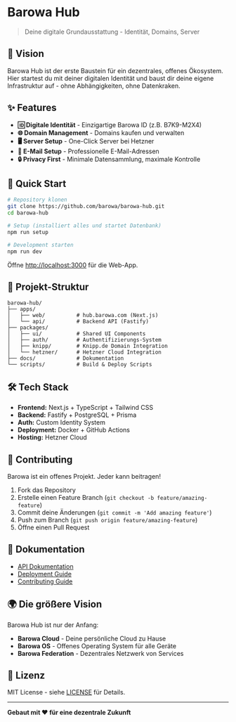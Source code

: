 # Barowa Hub

> Deine digitale Grundausstattung - Identität, Domains, Server

## 🎯 Vision

Barowa Hub ist der erste Baustein für ein dezentrales, offenes Ökosystem. Hier startest du mit deiner digitalen Identität und baust dir deine eigene Infrastruktur auf - ohne Abhängigkeiten, ohne Datenkraken.

## ✨ Features

- **🆔 Digitale Identität** - Einzigartige Barowa ID (z.B. B7K9-M2X4)
- **🌐 Domain Management** - Domains kaufen und verwalten
- **🖥️ Server Setup** - One-Click Server bei Hetzner
- **📧 E-Mail Setup** - Professionelle E-Mail-Adressen
- **🔒 Privacy First** - Minimale Datensammlung, maximale Kontrolle

## 🚀 Quick Start

```bash
# Repository klonen
git clone https://github.com/barowa/barowa-hub.git
cd barowa-hub

# Setup (installiert alles und startet Datenbank)
npm run setup

# Development starten
npm run dev
```

Öffne [http://localhost:3000](http://localhost:3000) für die Web-App.

## 📁 Projekt-Struktur

```
barowa-hub/
├── apps/
│   ├── web/          # hub.barowa.com (Next.js)
│   └── api/          # Backend API (Fastify)
├── packages/
│   ├── ui/           # Shared UI Components
│   ├── auth/         # Authentifizierungs-System
│   ├── knipp/        # Knipp.de Domain Integration
│   └── hetzner/      # Hetzner Cloud Integration
├── docs/             # Dokumentation
└── scripts/          # Build & Deploy Scripts
```

## 🛠️ Tech Stack

- **Frontend:** Next.js + TypeScript + Tailwind CSS
- **Backend:** Fastify + PostgreSQL + Prisma
- **Auth:** Custom Identity System
- **Deployment:** Docker + GitHub Actions
- **Hosting:** Hetzner Cloud

## 🤝 Contributing

Barowa ist ein offenes Projekt. Jeder kann beitragen!

1. Fork das Repository
2. Erstelle einen Feature Branch (`git checkout -b feature/amazing-feature`)
3. Commit deine Änderungen (`git commit -m 'Add amazing feature'`)
4. Push zum Branch (`git push origin feature/amazing-feature`)
5. Öffne einen Pull Request

## 📖 Dokumentation

- [API Dokumentation](./docs/api.md)
- [Deployment Guide](./docs/deployment.md)
- [Contributing Guide](./docs/contributing.md)

## 🌍 Die größere Vision

Barowa Hub ist nur der Anfang:

- **Barowa Cloud** - Deine persönliche Cloud zu Hause
- **Barowa OS** - Offenes Operating System für alle Geräte
- **Barowa Federation** - Dezentrales Netzwerk von Services

## 📄 Lizenz

MIT License - siehe [LICENSE](./LICENSE) für Details.

---

**Gebaut mit ❤️ für eine dezentrale Zukunft**
